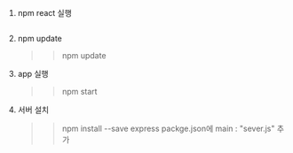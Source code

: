
1. npm react 실행
   > > ```npm install -g create-react-app
   > >
   > > ```
2. npm update
   > > npm update
3. app 실행
   > > npm start
4. 서버 설치
   > > npm install --save express
   > > packge.json에 main : "sever.js" 추가